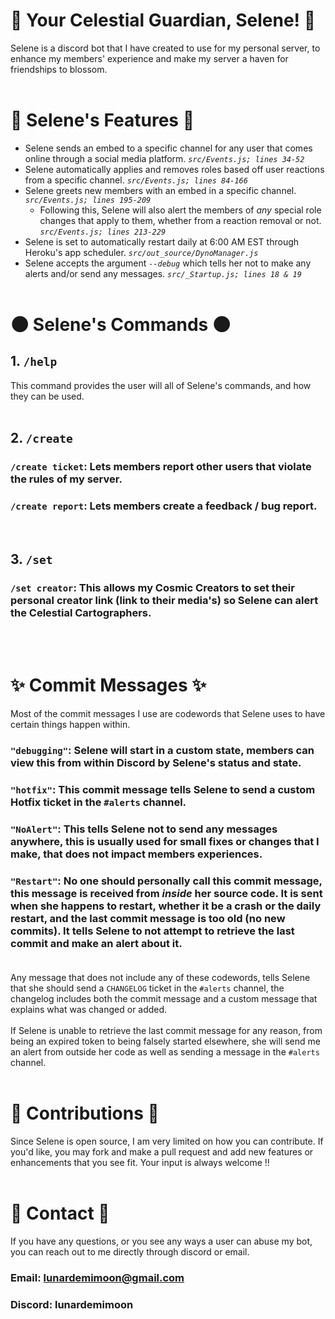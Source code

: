 # 🌙 Your Celestial Guardian, Selene! 🌙
Selene is a discord bot that I have created to use for my personal server, to enhance my members' experience and make my server a haven for friendships to blossom.
<br /><br />

# 💫 Selene's Features 💫
- Selene sends an embed to a specific channel for any user that comes online through a social media platform. *`src/Events.js; lines 34-52`*
- Selene automatically applies and removes roles based off user reactions from a specific channel. *`src/Events.js; lines 84-166`*
- Selene greets new members with an embed in a specific channel. *`src/Events.js; lines 195-209`*
  - Following this, Selene will also alert the members of *any* special role changes that apply to them, whether from a reaction removal or not. *`src/Events.js; lines 213-229`*
- Selene is set to automatically restart daily at 6:00 AM EST through Heroku's app scheduler. *`src/out_source/DynoManager.js`*
- Selene accepts the argument *`--debug`* which tells her not to make any alerts and/or send any messages. *`src/_Startup.js; lines 18 & 19`*
<br /><br />

# 🌑 Selene's Commands 🌑
## 1. `/help`
This command provides the user will all of Selene's commands, and how they can be used.
<br /><br />

## 2. `/create`
### `/create ticket`: Lets members report other users that violate the rules of my server.
### `/create report`: Lets members create a feedback / bug report.
<br />

## 3. `/set`
### `/set creator`: This allows my Cosmic Creators to set their personal creator link (link to their media's) so Selene can alert the Celestial Cartographers.
<br /><br />

# ✨ Commit Messages ✨
Most of the commit messages I use are codewords that Selene uses to have certain things happen within.

### `"debugging"`: Selene will start in a custom state, members can view this from within Discord by Selene's status and state.<br />
### `"hotfix"`: This commit message tells Selene to send a custom Hotfix ticket in the `#alerts` channel.<br />
### `"NoAlert"`: This tells Selene not to send any messages anywhere, this is usually used for small fixes or changes that I make, that does not impact members experiences.<br />
### `"Restart"`: No one should personally call this commit message, this message is received from *inside* her source code. It is sent when she happens to restart, whether it be a crash or the daily restart, and the last commit message is too old (no new commits). It tells Selene to not attempt to retrieve the last commit and make an alert about it. <br /><br />
Any message that does not include any of these codewords, tells Selene that she should send a `CHANGELOG` ticket in the `#alerts` channel, the changelog includes both the commit message and a custom message
that explains what was changed or added.<br /><br />
If Selene is unable to retrieve the last commit message for any reason, from being an expired token to being falsely started elsewhere, she will send me an alert from outside her code as well as sending
a message in the `#alerts` channel.
<br /><br />

# 🌟 Contributions 🌟
Since Selene is open source, I am very limited on how you can contribute. If you'd like, you may fork and make a pull request and add new features or enhancements that you see fit. Your input is always welcome !!
<br /><br />

# 🌌 Contact 🌌
If you have any questions, or you see any ways a user can abuse my bot, you can reach out to me directly through discord or email.
### Email: lunardemimoon@gmail.com
### Discord: lunardemimoon
